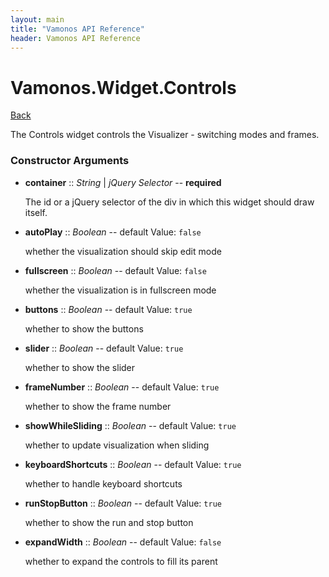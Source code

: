 ```yaml
---
layout: main
title: "Vamonos API Reference"
header: Vamonos API Reference
---
```



Vamonos.Widget.Controls
=======================

[Back](index.html)

The Controls widget controls the Visualizer - switching modes and frames.


### Constructor Arguments

 * **container** :: *String* | *jQuery Selector* -- **required**

    The id or a jQuery selector of the div in which this widget should draw itself.



 * **autoPlay** :: *Boolean* -- default Value: `false`

    whether the visualization should skip edit mode



 * **fullscreen** :: *Boolean* -- default Value: `false`

    whether the visualization is in fullscreen mode



 * **buttons** :: *Boolean* -- default Value: `true`

    whether to show the buttons



 * **slider** :: *Boolean* -- default Value: `true`

    whether to show the slider



 * **frameNumber** :: *Boolean* -- default Value: `true`

    whether to show the frame number



 * **showWhileSliding** :: *Boolean* -- default Value: `true`

    whether to update visualization when sliding



 * **keyboardShortcuts** :: *Boolean* -- default Value: `true`

    whether to handle keyboard shortcuts



 * **runStopButton** :: *Boolean* -- default Value: `true`

    whether to show the run and stop button



 * **expandWidth** :: *Boolean* -- default Value: `false`

    whether to expand the controls to fill its parent



